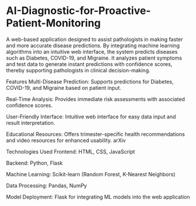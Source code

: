 # AI-Diagnostic-for-Proactive-Patient-Monitoring
A web-based application designed to assist pathologists in making faster and more accurate disease predictions. By integrating machine learning algorithms into an intuitive web interface, the system predicts diseases such as Diabetes, COVID-19, and Migraine. It analyzes patient symptoms and test data to generate instant predictions with confidence scores, thereby supporting pathologists in clinical decision-making.

Features
Multi-Disease Prediction: Supports predictions for Diabetes, COVID-19, and Migraine based on patient input.

Real-Time Analysis: Provides immediate risk assessments with associated confidence scores.

User-Friendly Interface: Intuitive web interface for easy data input and result interpretation.

Educational Resources: Offers trimester-specific health recommendations and video resources for enhanced usability.
arXiv

Technologies Used
Frontend: HTML, CSS, JavaScript

Backend: Python, Flask

Machine Learning: Scikit-learn (Random Forest, K-Nearest Neighbors)

Data Processing: Pandas, NumPy

Model Deployment: Flask for integrating ML models into the web application
